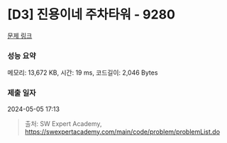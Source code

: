 # [D3] 진용이네 주차타워 - 9280 

[문제 링크](https://swexpertacademy.com/main/code/problem/problemDetail.do?contestProbId=AW9j74FacD0DFAUY) 

### 성능 요약

메모리: 13,672 KB, 시간: 19 ms, 코드길이: 2,046 Bytes

### 제출 일자

2024-05-05 17:13



> 출처: SW Expert Academy, https://swexpertacademy.com/main/code/problem/problemList.do